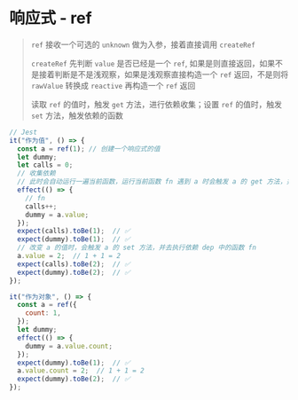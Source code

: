 
# 响应式 - ref

> `ref` 接收一个可选的 `unknown` 做为入参，接着直接调用 `createRef`
>
> `createRef` 先判断 `value` 是否已经是一个 `ref`, 如果是则直接返回，如果不是接着判断是不是浅观察，如果是浅观察直接构造一个 `ref` 返回，不是则将 `rawValue` 转换成 `reactive` 再构造一个 `ref` 返回
>
> 读取 `ref` 的值时，触发 `get` 方法，进行依赖收集；设置 `ref` 的值时，触发 `set` 方法，触发依赖的函数

```js
// Jest
it("作为值", () => {
  const a = ref(1); // 创建一个响应式的值
  let dummy;
  let calls = 0;
  // 收集依赖
  // 此时会自动运行一遍当前函数，运行当前函数 fn 遇到 a 时会触发 a 的 get 方法，并将当前依赖收集到 ref 的 dep 中
  effect(() => {
    // fn
    calls++;
    dummy = a.value;
  });
  expect(calls).toBe(1);  // ✅
  expect(dummy).toBe(1);  // ✅
  // 改变 a 的值时，会触发 a 的 set 方法，并去执行依赖 dep 中的函数 fn
  a.value = 2;  // 1 + 1 = 2
  expect(calls).toBe(2);  // ✅
  expect(dummy).toBe(2);  // ✅
});

it("作为对象", () => {
  const a = ref({
    count: 1,
  });
  let dummy;
  effect(() => {
    dummy = a.value.count;
  });
  expect(dummy).toBe(1);  // ✅
  a.value.count = 2;  // 1 + 1 = 2
  expect(dummy).toBe(2);  // ✅
});
```
